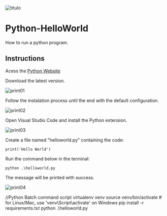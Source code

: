 ![titulo](/docs/titulo.JPG)

# Python-HelloWorld

How to run a python program.

## Instructions

Acess the [Python Website](https://www.python.org/)

Download the latest version.

![print01](/docs/print01.JPG)

Follow the instalation process until the end with the default configuration.

![print02](/docs/print02.JPG)

Open Visual Studio Code and install the Python extension.

![print03](/docs/print03.JPG)

Create a file named "helloworld.py" containing the code:

```batch
print('Hello World')
```

Run the command below in the terminal:

```batch
python .\helloworld.py
```

The message will be printed with success.

![print04](/docs/print04.JPG)

//Python Batch command script
virtualenv venv
source venv/bin/activate # for Linux/Mac, use 'venv\Script\activate' on Windows
pip install -r requirements.txt
python .\helloworld.py
